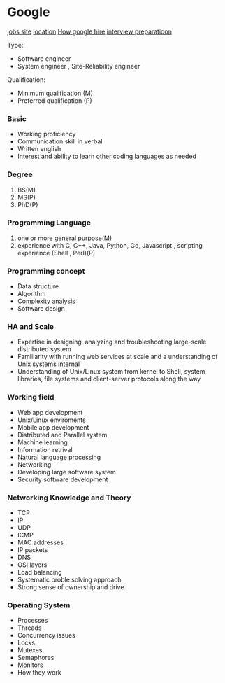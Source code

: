 # Google

[jobs site](http://www.google.com/about/careers/)
[location](http://www.google.com/about/careers/locations/)
[How google hire](https://www.google.com/about/careers/how-we-hire/)
[interview preparatioon](https://www.youtube.com/watch?v=oWbUtlUhwa8)


Type:  
- Software engineer
- System engineer , Site-Reliability engineer

Qualification:  
- Minimum qualification (M)
- Preferred qualification (P)


### Basic
- Working proficiency 
- Communication skill in verbal
- Written english
- Interest and ability to learn other coding languages as needed


### Degree
1. BS(M) 
2. MS(P) 
3. PhD(P)


### Programming Language
1. one or more general purpose(M)
2. experience with C, C++, Java, Python, Go, Javascript , scripting experience (Shell , Perl)(P)


### Programming concept
- Data structure
- Algorithm
- Complexity analysis
- Software design


### HA and Scale
- Expertise in designing, analyzing and troubleshooting large-scale distributed system
- Familiarity with running web services at scale and a understanding of Unix systems internal
- Understanding of Unix/Linux system from kernel to Shell, system libraries, file systems and client-server protocols along the way


### Working field
- Web app development
- Unix/Linux enviroments
- Mobile app development
- Distributed and Parallel system
- Machine learning
- Information retrival
- Natural language processing
- Networking
- Developing large software system
- Security software development


### Networking Knowledge and Theory
- TCP
- IP
- UDP
- ICMP
- MAC addresses
- IP packets
- DNS
- OSI layers
- Load balancing
- Systematic proble solving approach
- Strong sense of ownership and drive


### Operating System
- Processes
- Threads
- Concurrency issues
- Locks
- Mutexes
- Semaphores
- Monitors
- How they work



